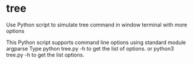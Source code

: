 # tree
Use Python script to simulate tree command in window terminal with more options

This Python script supports command line options using standard module argparse
Type python tree.py -h to get the list of options.
or python3 tree.py -h to get the list options.
